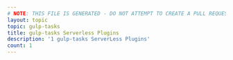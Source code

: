 ```yaml
---
# NOTE: THIS FILE IS GENERATED - DO NOT ATTEMPT TO CREATE A PULL REQUEST TO UPDATE THE DATA. 
layout: topic
topic: gulp-tasks
title: gulp-tasks Serverless Plugins
description: '1 gulp-tasks ServerLess Plugins'
count: 1
---
```

